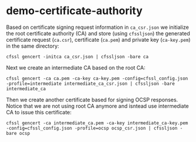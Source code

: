 # demo-certificate-authority

Based on certificate signing request information in `ca_csr.json` we initialize the root certificate authority (CA)
and store (using `cfssljson`) the generated certificate request (`ca.csr`), certificate (`ca.pem`) and private key (`ca-key.pem`) in the same directory:

```
cfssl gencert -initca ca_csr.json | cfssljson -bare ca
```

Next we create an intermediate CA based on the root CA:

```
cfssl gencert -ca ca.pem -ca-key ca-key.pem -config=cfssl_config.json -profile=intermediate intermediate_ca_csr.json | cfssljson -bare intermediate_ca
```

Then we create another certificate based for signing OCSP responses. Notice that we are not using root CA anymore
and isntead use intermediate CA to issue this certificate:

```
cfssl gencert -ca intermediate_ca.pem -ca-key intermediate_ca-key.pem -config=cfssl_config.json -profile=ocsp ocsp_csr.json | cfssljson -bare ocsp
```
